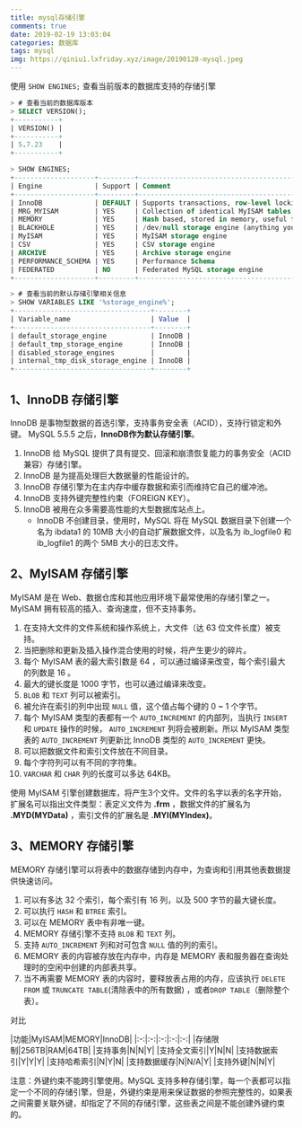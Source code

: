 ```yaml
---
title: mysql存储引擎
comments: true
date: 2019-02-19 13:03:04
categories: 数据库
tags: mysql
img: https://qiniu1.lxfriday.xyz/image/20190128-mysql.jpeg
---
```


使用 `SHOW ENGINES;` 查看当前版本的数据库支持的存储引擎

```sql
> # 查看当前的数据库版本
> SELECT VERSION();
+-----------+
| VERSION() |
+-----------+
| 5.7.23    |
+-----------+

> SHOW ENGINES;
+--------------------+---------+----------------------------------------------------------------+--------------+------+------------+
| Engine             | Support | Comment                                                        | Transactions | XA   | Savepoints |
+--------------------+---------+----------------------------------------------------------------+--------------+------+------------+
| InnoDB             | DEFAULT | Supports transactions, row-level locking, and foreign keys     | YES          | YES  | YES        |
| MRG_MYISAM         | YES     | Collection of identical MyISAM tables                          | NO           | NO   | NO         |
| MEMORY             | YES     | Hash based, stored in memory, useful for temporary tables      | NO           | NO   | NO         |
| BLACKHOLE          | YES     | /dev/null storage engine (anything you write to it disappears) | NO           | NO   | NO         |
| MyISAM             | YES     | MyISAM storage engine                                          | NO           | NO   | NO         |
| CSV                | YES     | CSV storage engine                                             | NO           | NO   | NO         |
| ARCHIVE            | YES     | Archive storage engine                                         | NO           | NO   | NO         |
| PERFORMANCE_SCHEMA | YES     | Performance Schema                                             | NO           | NO   | NO         |
| FEDERATED          | NO      | Federated MySQL storage engine                                 | NULL         | NULL | NULL       |
+--------------------+---------+----------------------------------------------------------------+--------------+------+------------+

> # 查看当前的默认存储引擎相关信息
> SHOW VARIABLES LIKE '%storage_engine%'; 
+----------------------------------+--------+
| Variable_name                    | Value  |
+----------------------------------+--------+
| default_storage_engine           | InnoDB |
| default_tmp_storage_engine       | InnoDB |
| disabled_storage_engines         |        |
| internal_tmp_disk_storage_engine | InnoDB |
+----------------------------------+--------+
```

## 1、InnoDB 存储引擎
InnoDB 是事物型数据的首选引擎，支持事务安全表（ACID），支持行锁定和外键。 MySQL 5.5.5 之后，__InnoDB作为默认存储引擎__。

1. InnoDB 给 MySQL 提供了具有提交、回滚和崩溃恢复能力的事务安全（ACID兼容）存储引擎。
1. InnoDB 是为提高处理巨大数据量的性能设计的。
1. InnoDB 存储引擎为在主内存中缓存数据和索引而维持它自己的缓冲池。
1. InnoDB 支持外键完整性约束（FOREIGN KEY）。
1. InnoDB 被用在众多需要高性能的大型数据库站点上。
    - InnoDB 不创建目录，使用时，MySQL 将在 MySQL 数据目录下创建一个名为 ibdata1 的 10MB 大小的自动扩展数据文件，以及名为 ib_logfile0 和 ib_logfile1 的两个 5MB 大小的日志文件。

## 2、MyISAM 存储引擎
MyISAM 是在 Web、数据仓库和其他应用环境下最常使用的存储引擎之一。MyISAM 拥有较高的插入、查询速度，但不支持事务。

1. 在支持大文件的文件系统和操作系统上，大文件（达 63 位文件长度）被支持。
1. 当把删除和更新及插入操作混合使用的时候，将产生更少的碎片。
1. 每个 MyISAM 表的最大索引数是 64 ，可以通过编译来改变，每个索引最大的列数是 16 。
1. 最大的键长度是 1000 字节，也可以通过编译来改变。
1. `BLOB` 和 `TEXT` 列可以被索引。
1. 被允许在索引的列中出现 `NULL` 值，这个值占每个键的 0 ~ 1 个字节。
1. 每个 MyISAM 类型的表都有一个 `AUTO_INCREMENT` 的内部列，当执行 `INSERT` 和 `UPDATE` 操作的时候， `AUTO_INCREMENT` 列将会被刷新。所以 MyISAM 类型表的 `AUTO_INCREMENT` 列更新比 InnoDB 类型的 `AUTO_INCREMENT` 更快。
1. 可以把数据文件和索引文件放在不同目录。
1. 每个字符列可以有不同的字符集。
1. `VARCHAR` 和 `CHAR` 列的长度可以多达 64KB。

使用 MyISAM 引擎创建数据库，将产生3个文件。文件的名字以表的名字开始，扩展名可以指出文件类型：表定义文件为 __.frm__ ，数据文件的扩展名为 __.MYD(MYData)__ ，索引文件的扩展名是 __.MYI(MYIndex)__。

## 3、MEMORY 存储引擎
MEMORY 存储引擎可以将表中的数据存储到内存中，为查询和引用其他表数据提供快速访问。

1. 可以有多达 32 个索引，每个索引有 16 列，以及 500 字节的最大键长度。
1. 可以执行 `HASH` 和 `BTREE` 索引。
1. 可以在 MEMORY 表中有非唯一键。
1. MEMORY 存储引擎不支持 `BLOB` 和 `TEXT` 列。
1. 支持 `AUTO_INCREMENT` 列和对可包含 `NULL` 值的列的索引。
1. MEMORY 表的内容被存放在内存中，内存是 MEMORY 表和服务器在查询处理时的空闲中创建的内部表共享。
1. 当不再需要 MEMORY 表的内容时，要释放表占用的内存，应该执行 `DELETE FROM` 或 `TRUNCATE TABLE`(清除表中的所有数据) ，或者`DROP TABLE`（删除整个表）。 

对比

|功能|MyISAM|MEMORY|InnoDB|
|:-:|:-:|:-:|:-:|:-:|
|存储限制|256TB|RAM|64TB|
|支持事务|N|N|Y|
|支持全文索引|Y|N|N|
|支持数据索引|Y|Y|Y|
|支持哈希索引|N|Y|N|
|支持数据缓存|N|N/A|Y|
|支持外键|N|N|Y|

注意：外键约束不能跨引擎使用。MySQL 支持多种存储引擎，每一个表都可以指定一个不同的存储引擎，但是，外键约束是用来保证数据的参照完整性的，如果表之间需要关联外键，却指定了不同的存储引擎，这些表之间是不能创建外键约束的。




